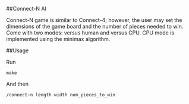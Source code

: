 ##Connect-N AI

Connect-N game is similar to Connect-4; however, the user may set the dimensions of the game board and the number of pieces needed to win. Come with two modes: versus human and versus CPU. CPU mode is implemented using the minimax algorithm.

##Usage

Run

```
make
```

And then

```
/connect-n length width num_pieces_to_win
```
